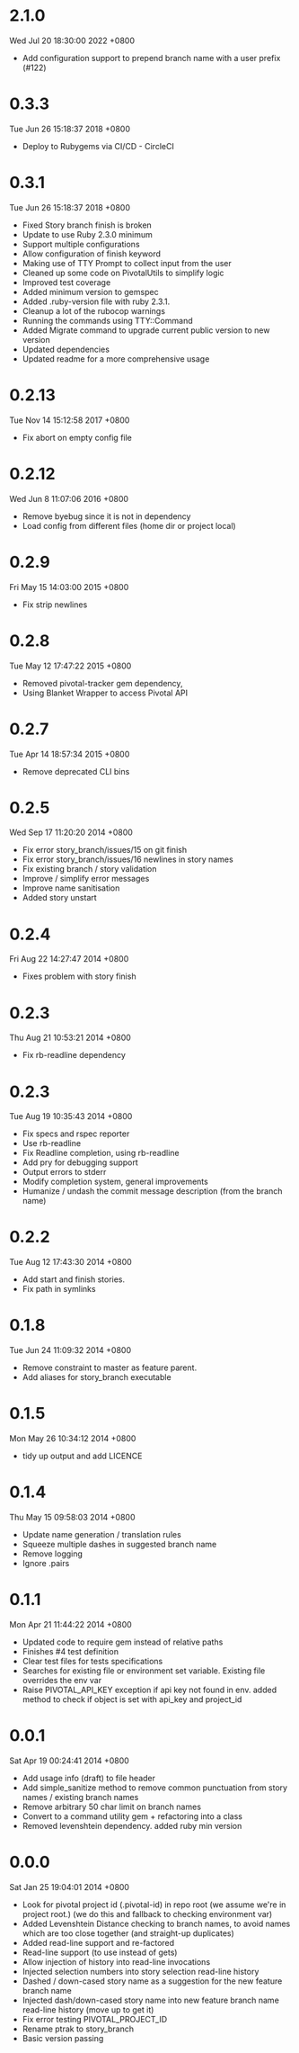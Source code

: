 # 2.1.0
Wed Jul 20 18:30:00 2022 +0800

- Add configuration support to prepend branch name with a user prefix (#122)

# 0.3.3
Tue Jun 26 15:18:37 2018 +0800

- Deploy to Rubygems via CI/CD - CircleCI

# 0.3.1
Tue Jun 26 15:18:37 2018 +0800

- Fixed Story branch finish is broken
- Update to use Ruby 2.3.0 minimum
- Support multiple configurations
- Allow configuration of finish keyword
- Making use of TTY Prompt to collect input from the user
- Cleaned up some code on PivotalUtils to simplify logic
- Improved test coverage
- Added minimum version to gemspec
- Added .ruby-version file with ruby 2.3.1.
- Cleanup a lot of the rubocop warnings
- Running the commands using TTY::Command
- Added Migrate command to upgrade current public version to new version
- Updated dependencies
- Updated readme for a more comprehensive usage

# 0.2.13
Tue Nov 14 15:12:58 2017 +0800

- Fix abort on empty config file

# 0.2.12
Wed Jun 8 11:07:06 2016 +0800

- Remove byebug since it is not in dependency
- Load config from different files (home dir or project local)

# 0.2.9
Fri May 15 14:03:00 2015 +0800

- Fix strip newlines

# 0.2.8
Tue May 12 17:47:22 2015 +0800

- Removed pivotal-tracker gem dependency,
- Using Blanket Wrapper to access Pivotal API

# 0.2.7
Tue Apr 14 18:57:34 2015 +0800

- Remove deprecated CLI bins

# 0.2.5
Wed Sep 17 11:20:20 2014 +0800

- Fix error story_branch/issues/15 on git finish
- Fix error story_branch/issues/16 newlines in story names
- Fix existing branch / story validation
- Improve / simplify error messages
- Improve name sanitisation
- Added story unstart

# 0.2.4
Fri Aug 22 14:27:47 2014 +0800

- Fixes problem with story finish

# 0.2.3
Thu Aug 21 10:53:21 2014 +0800

- Fix rb-readline dependency

# 0.2.3
Tue Aug 19 10:35:43 2014 +0800

- Fix specs and rspec reporter
- Use rb-readline
- Fix Readline completion, using rb-readline
- Add pry for debugging support
- Output errors to stderr
- Modify completion system, general improvements
- Humanize / undash the commit message description (from the branch name)

# 0.2.2
Tue Aug 12 17:43:30 2014 +0800

- Add start and finish stories.
- Fix path in symlinks

# 0.1.8
Tue Jun 24 11:09:32 2014 +0800

- Remove constraint to master as feature parent.
- Add aliases for story_branch executable

# 0.1.5
Mon May 26 10:34:12 2014 +0800

- tidy up output and add LICENCE

# 0.1.4
Thu May 15 09:58:03 2014 +0800

- Update name generation / translation rules
- Squeeze multiple dashes in suggested branch name
- Remove logging
- Ignore .pairs

# 0.1.1
Mon Apr 21 11:44:22 2014 +0800

- Updated code to require gem instead of relative paths
- Finishes #4 test definition
- Clear test files for tests specifications
- Searches for existing file or environment set variable. Existing file overrides the env var
- Raise PIVOTAL_API_KEY exception if api key not found in env. added method to check if object is set with api_key and project_id

# 0.0.1
Sat Apr 19 00:24:41 2014 +0800

- Add usage info (draft) to file header
- Add simple_sanitize method to remove common punctuation from story
  names / existing branch names
- Remove arbitrary 50 char limit on branch names
- Convert to a command utility gem + refactoring into a class
- Removed levenshtein dependency. added ruby min version


# 0.0.0
Sat Jan 25 19:04:01 2014 +0800

- Look for pivotal project id (.pivotal-id) in repo root (we assume
  we're in project root.) (we do this and fallback to checking
  environment var)
- Added Levenshtein Distance checking to branch names, to avoid names
  which are too close together (and straight-up duplicates)
- Added read-line support and re-factored
- Read-line support (to use instead of gets)
- Allow injection of history into read-line invocations
- Injected selection numbers into story selection read-line history
- Dashed / down-cased story name as a suggestion for the new feature
  branch name
- Injected dash/down-cased story name into new feature branch name
  read-line history (move up to get it)
- Fix error testing PIVOTAL_PROJECT_ID
- Rename ptrak to story_branch
- Basic version passing
